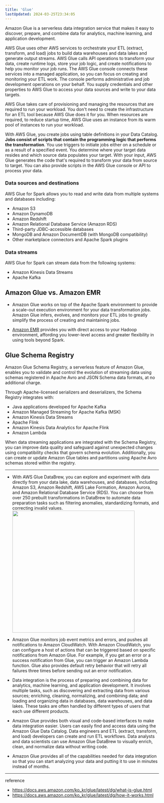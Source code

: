 ```yaml
---
title: 'Glue'
lastUpdated: 2024-03-25T23:34:05
---
```


Amazon Glue is a serverless data integration service that makes it easy to discover, prepare, and combine data for analytics, machine learning, and application development.

AWS Glue uses other AWS services to orchestrate your ETL (extract, transform, and load) jobs to build data warehouses and data lakes and generate output streams. AWS Glue calls API operations to transform your data, create runtime logs, store your job logic, and create notifications to help you monitor your job runs. The AWS Glue console connects these services into a managed application, so you can focus on creating and monitoring your ETL work. The console performs administrative and job development operations on your behalf. You supply credentials and other properties to AWS Glue to access your data sources and write to your data targets.

AWS Glue takes care of provisioning and managing the resources that are required to run your workload. You don't need to create the infrastructure for an ETL tool because AWS Glue does it for you. When resources are required, to reduce startup time, AWS Glue uses an instance from its warm pool of instances to run your workload.

With AWS Glue, you create jobs using table definitions in your Data Catalog. **Jobs consist of scripts that contain the programming logic that performs the transformation**. You use triggers to initiate jobs either on a schedule or as a result of a specified event. You determine where your target data resides and which source data populates your target. With your input, AWS Glue generates the code that's required to transform your data from source to target. You can also provide scripts in the AWS Glue console or API to process your data.

### Data sources and destinations

AWS Glue for Spark allows you to read and write data from multiple systems and databases including:

- Amazon S3
- Amazon DynamoDB
- Amazon Redshift
- Amazon Relational Database Service (Amazon RDS)
- Third-party JDBC-accessible databases
- MongoDB and Amazon DocumentDB (with MongoDB compatibility)
- Other marketplace connectors and Apache Spark plugins

### Data streams

AWS Glue for Spark can stream data from the following systems:

- Amazon Kinesis Data Streams
- Apache Kafka

## Amazon Glue vs. Amazon EMR

- Amazon Glue works on top of the Apache Spark environment to provide a scale-out execution environment for your data transformation jobs. Amazon Glue infers, evolves, and monitors your ETL jobs to greatly simplify the process of creating and maintaining jobs.

- [Amazon EMR](EMR.md) provides you with direct access to your Hadoop environment, affording you lower-level access and greater flexibility in using tools beyond Spark.

## Glue Schema Registry

Amazon Glue Schema Registry, a serverless feature of Amazon Glue, enables you to validate and control the evolution of streaming data using schemas registered in Apache Avro and JSON Schema data formats, at no additional charge.

Through Apache-licensed serializers and deserializers, the Schema Registry integrates with:
- Java applications developed for Apache Kafka
- Amazon Managed Streaming for Apache Kafka (MSK)
- Amazon Kinesis Data Streams
- Apache Flink
- Amazon Kinesis Data Analytics for Apache Flink
- Amazon Lambda

When data streaming applications are integrated with the Schema Registry, you can improve data quality and safeguard against unexpected changes using compatibility checks that govern schema evolution. Additionally, you can create or update Amazon Glue tables and partitions using Apache Avro schemas stored within the registry.

---

- With AWS Glue DataBrew, you can explore and experiment with data directly from your data lake, data warehouses, and databases, including Amazon S3, Amazon Redshift, AWS Lake Formation, Amazon Aurora, and Amazon Relational Database Service (RDS). You can choose from over 250 prebuilt transformations in DataBrew to automate data preparation tasks such as filtering anomalies, standardizing formats, and correcting invalid values.
    <img src="https://github.com/rlaisqls/rlaisqls/assets/81006587/97193cad-64e2-4194-87d6-99a9c67a6e3b" height=400px>

- Amazon Glue monitors job event metrics and errors, and pushes all notifications to Amazon CloudWatch. With Amazon CloudWatch, you can configure a host of actions that can be triggered based on specific notifications from Amazon Glue. For example, if you get an error or a success notification from Glue, you can trigger an Amazon Lambda function. Glue also provides default retry behavior that will retry all failures three times before sending out an error notification.

- Data integration is the process of preparing and combining data for analytics, machine learning, and application development. It involves multiple tasks, such as discovering and extracting data from various sources; enriching, cleaning, normalizing, and combining data; and loading and organizing data in databases, data warehouses, and data lakes. These tasks are often handled by different types of users that each use different products.

- Amazon Glue provides both visual and code-based interfaces to make data integration easier. Users can easily find and access data using the Amazon Glue Data Catalog. Data engineers and ETL (extract, transform, and load) developers can create and run ETL workflows. Data analysts and data scientists can use Amazon Glue DataBrew to visually enrich, clean, and normalize data without writing code.

- Amazon Glue provides all of the capabilities needed for data integration so that you can start analyzing your data and putting it to use in minutes instead of months.
  
---
reference
- https://docs.aws.amazon.com/ko_kr/glue/latest/dg/what-is-glue.html
- https://docs.aws.amazon.com/ko_kr/glue/latest/dg/how-it-works.html